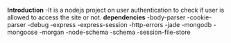 **Introduction**
-It is a nodejs project on user authentication to check if user is allowed to access the site or not.
**dependencies**
    -body-parser
    -cookie-parser
    -debug
    -express
    -express-session
    -http-errors
    -jade
    -mongodb
    -mongoose
    -morgan
    -node-schema
    -schema
    -session-file-store
